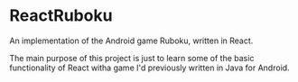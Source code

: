 # ReactRuboku
An implementation of the Android game Ruboku, written in React.

The main purpose of this project is just to learn some of the basic functionality of React witha game I'd previously written in Java for Android.
